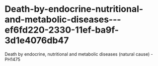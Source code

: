 # Death-by-endocrine-nutritional-and-metabolic-diseases---ef6fd220-2330-11ef-ba9f-3d1e4076db47
Death by endocrine, nutritional and metabolic diseases (natural cause) - PH1475

